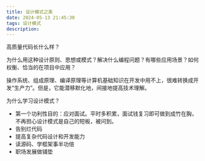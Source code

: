 ```yaml
---
title: 设计模式之美
date: 2024-05-13 21:45:30
tags: 设计模式
description: 
---
```


高质量代码长什么样？

为什么用这种设计原则、思想或模式？解决什么编程问题？有哪些应用场景？如何权衡、恰当的在项目中应用？


操作系统、组成原理、编译原理等计算机基础知识在开发中用不上，很难转换成开发“生产力”。但是，它能潜移默化地，间接地提高技术理解。


为什么学习设计模式？
- 第一个功利性目的：应对面试。平时多积累，面试钱复习即可做到成竹在胸，不再担心设计模式是自己的短板，被问到。
- 告别烂代码
- 提高复杂代码设计和开发能力
- 读源码、学框架事半功倍
- 职场发展做铺垫
